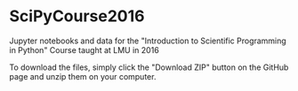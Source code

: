 # SciPyCourse2016

Jupyter notebooks and data for the "Introduction to Scientific Programming in Python" Course taught at LMU in 2016

To download the files, simply click the "Download ZIP" button on the GitHub page and unzip them on your computer.
